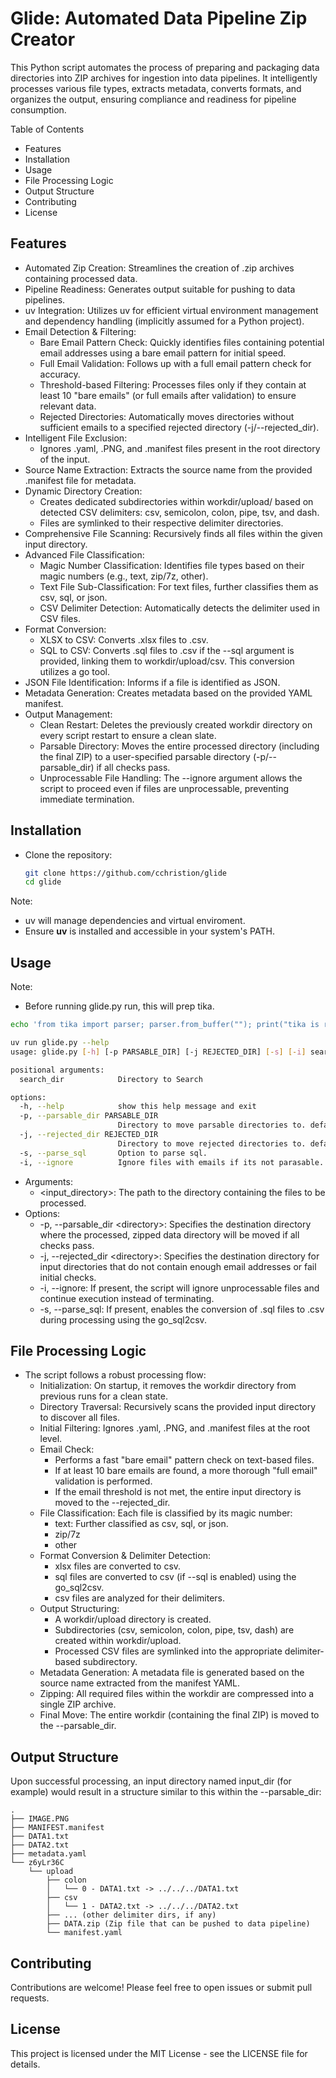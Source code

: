 # Glide: Automated Data Pipeline Zip Creator

This Python script automates the process of preparing and packaging data directories into ZIP archives for ingestion into data pipelines. It intelligently processes various file types, extracts metadata, converts formats, and organizes the output, ensuring compliance and readiness for pipeline consumption.

Table of Contents
- Features
- Installation
- Usage
- File Processing Logic
- Output Structure
- Contributing
- License

## Features

- Automated Zip Creation: Streamlines the creation of .zip archives containing processed data.
- Pipeline Readiness: Generates output suitable for pushing to data pipelines.
- uv Integration: Utilizes uv for efficient virtual environment management and dependency handling (implicitly assumed for a Python project).
- Email Detection & Filtering:
    - Bare Email Pattern Check: Quickly identifies files containing potential email addresses using a bare email pattern for initial speed.
    - Full Email Validation: Follows up with a full email pattern check for accuracy.
    - Threshold-based Filtering: Processes files only if they contain at least 10 "bare emails" (or full emails after validation) to ensure relevant data.
    - Rejected Directories: Automatically moves directories without sufficient emails to a specified rejected directory (-j/--rejected_dir).
- Intelligent File Exclusion:
    - Ignores .yaml, .PNG, and .manifest files present in the root directory of the input.
- Source Name Extraction: Extracts the source name from the provided .manifest file for metadata.
- Dynamic Directory Creation:
    - Creates dedicated subdirectories within workdir/upload/ based on detected CSV delimiters: csv, semicolon, colon, pipe, tsv, and dash.
    - Files are symlinked to their respective delimiter directories.
- Comprehensive File Scanning: Recursively finds all files within the given input directory.
- Advanced File Classification:
    - Magic Number Classification: Identifies file types based on their magic numbers (e.g., text, zip/7z, other).
    - Text File Sub-Classification: For text files, further classifies them as csv, sql, or json.
    - CSV Delimiter Detection: Automatically detects the delimiter used in CSV files.
- Format Conversion:
    - XLSX to CSV: Converts .xlsx files to .csv.
    - SQL to CSV: Converts .sql files to .csv if the --sql argument is provided, linking them to workdir/upload/csv. This conversion utilizes a go tool.
- JSON File Identification: Informs if a file is identified as JSON.
- Metadata Generation: Creates metadata based on the provided YAML manifest.
- Output Management:
    - Clean Restart: Deletes the previously created workdir directory on every script restart to ensure a clean slate.
    - Parsable Directory: Moves the entire processed directory (including the final ZIP) to a user-specified parsable directory (-p/--parsable_dir) if all checks pass.
    - Unprocessable File Handling: The --ignore argument allows the script to proceed even if files are unprocessable, preventing immediate termination.

## Installation

- Clone the repository:
    ```bash
    git clone https://github.com/cchristion/glide
    cd glide
    ```

Note:
- uv will manage dependencies and virtual enviroment.
- Ensure **uv** is installed and accessible in your system's PATH.

## Usage

Note:
- Before running glide.py run, this will prep tika.
```bash
echo 'from tika import parser; parser.from_buffer(""); print("tika is runing")' | uv run --with tika -
```

```bash
uv run glide.py --help 
usage: glide.py [-h] [-p PARSABLE_DIR] [-j REJECTED_DIR] [-s] [-i] search_dir

positional arguments:
  search_dir            Directory to Search

options:
  -h, --help            show this help message and exit
  -p, --parsable_dir PARSABLE_DIR
                        Directory to move parsable directories to. default: "parsable_dir"
  -j, --rejected_dir REJECTED_DIR
                        Directory to move rejected directories to. default: "rejected_dir"
  -s, --parse_sql       Option to parse sql.
  -i, --ignore          Ignore files with emails if its not parasable.
```
- Arguments:
    - \<input_directory>: The path to the directory containing the files to be processed.
- Options:
    - -p, --parsable_dir \<directory>: Specifies the destination directory where the processed, zipped data directory will be moved if all checks pass.
    - -j, --rejected_dir \<directory>: Specifies the destination directory for input directories that do not contain enough email addresses or fail initial checks.
    - -i, --ignore: If present, the script will ignore unprocessable files and continue execution instead of terminating.
    - -s, --parse_sql: If present, enables the conversion of .sql files to .csv during processing using the go_sql2csv.

## File Processing Logic
- The script follows a robust processing flow:
    - Initialization: On startup, it removes the workdir directory from previous runs for a clean state.
    - Directory Traversal: Recursively scans the provided input directory to discover all files.
    - Initial Filtering: Ignores .yaml, .PNG, and .manifest files at the root level.
    - Email Check:
        - Performs a fast "bare email" pattern check on text-based files.
        - If at least 10 bare emails are found, a more thorough "full email" validation is performed.
        - If the email threshold is not met, the entire input directory is moved to the --rejected_dir.
    - File Classification: Each file is classified by its magic number:
        - text: Further classified as csv, sql, or json.
        - zip/7z
        - other
    - Format Conversion & Delimiter Detection:
        - xlsx files are converted to csv.
        - sql files are converted to csv (if --sql is enabled) using the go_sql2csv.
        - csv files are analyzed for their delimiters.
    - Output Structuring:
        - A workdir/upload directory is created.
        - Subdirectories (csv, semicolon, colon, pipe, tsv, dash) are created within workdir/upload.
        - Processed CSV files are symlinked into the appropriate delimiter-based subdirectory.
    - Metadata Generation: A metadata file is generated based on the source name extracted from the manifest YAML.
    - Zipping: All required files within the workdir are compressed into a single ZIP archive.
    - Final Move: The entire workdir (containing the final ZIP) is moved to the --parsable_dir.
    
## Output Structure
Upon successful processing, an input directory named input_dir (for example) would result in a structure similar to this within the --parsable_dir:
```
.
├── IMAGE.PNG
├── MANIFEST.manifest
├── DATA1.txt
├── DATA2.txt
├── metadata.yaml
└── z6yLr36C
    └── upload
        ├── colon
        │   └── 0 - DATA1.txt -> ../../../DATA1.txt
        ├── csv
        │   └── 1 - DATA2.txt -> ../../../DATA2.txt
        ├── ... (other delimiter dirs, if any)
        ├── DATA.zip (Zip file that can be pushed to data pipeline)
        └── manifest.yaml
```
## Contributing
Contributions are welcome! Please feel free to open issues or submit pull requests.

## License
This project is licensed under the MIT License - see the LICENSE file for details.